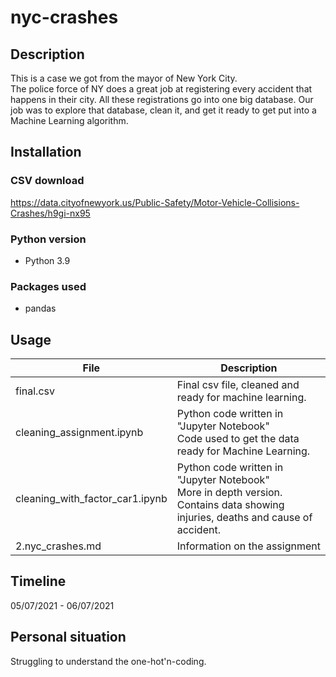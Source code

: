 # nyc-crashes
## Description
This is a case we got from the mayor of New York City.  
The police force of NY does a great job at registering every accident that happens in their city.  All these registrations go into one big database.
Our job was to explore that database, clean it, and get it ready to get put into a Machine Learning algorithm.


## Installation

### CSV download
https://data.cityofnewyork.us/Public-Safety/Motor-Vehicle-Collisions-Crashes/h9gi-nx95
### Python version
* Python 3.9


### Packages used
* pandas

## Usage
| File                     | Description                                                                 |
|--------------------------|-----------------------------------------------------------------------------|
| final.csv                | Final csv file, cleaned and ready for machine learning. |
| cleaning_assignment.ipynb      | Python code written in "Jupyter Notebook"  <br>Code used to get the data ready for Machine Learning.  |
| cleaning_with_factor_car1.ipynb | Python code written in "Jupyter Notebook" <br>More in depth version. <br>Contains data showing injuries, deaths and cause of accident.          |
| 2.nyc_crashes.md           | Information on the assignment                                               |

## Timeline
05/07/2021 - 06/07/2021

## Personal situation
Struggling to understand the one-hot'n-coding.
